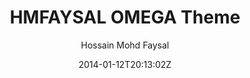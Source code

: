 ---
title: "HMFAYSAL OMEGA Theme"
github: https://github.com/hmfaysal/hmfaysal-omega-theme
demo: http://hmfaysal.github.io/hmfaysal-omega-theme/
author: Hossain Mohd Faysal

ssg:
  - Jekyll
cms:
  - No Cms
date: 2014-01-12T20:13:02Z
github_branch: gh-pages
description: "HMFAYSAL OMEGA is a minimalist, beautiful, responsive theme for Jekyll designed for writers who want their content to take front and center."
---